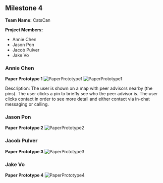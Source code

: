 ## Milestone 4

**Team Name:** CatsCan

**Project Members:**
* Annie Chen
* Jason Pon
* Jacob Pulver
* Jake Vo

### Annie Chen
**Paper Prototype 1**
![PaperPrototype1](/paper-prototype/paper2.jpg)
![PaperPrototype1](/paper-prototype/paper1.jpg)

Description: The user is shown on a map with peer advisors nearby (the pins). The user clicks a pin to briefly see who the peer advisor is. The user clicks contact in order to see more detail and either contact via in-chat messaging or calling.

### Jason Pon
**Paper Prototype 2**
![PaperPrototype2](/paper-prototype/storyboard3.png)

### Jacob Pulver
**Paper Prototype 3**
![PaperPrototype3](/paper-prototype/Storyboard5.jpg)

### Jake Vo
**Paper Prototype 4**
![PaperPrototype4](/paper-prototype/storyboard7.png)

